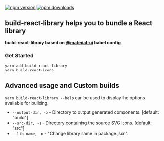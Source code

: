 
[![npm version](https://badgen.net/npm/v/build-react-library)](https://npm.im/build-react-library) [![npm downloads](https://badgen.net/npm/dm/build-react-library)](https://npm.im/build-react-library)

## build-react-library helps you to bundle a React library

**build-react-library based on [@material-ui](https://github.com/mui-org/material-ui) babel config**

### Get Started

```bash
yarn add build-react-library
yarn build-react-icons
```

## Advanced usage and Custom builds

`yarn build-react-library --help` can be used to display the options available for building.

* `--output-dir, -o` - Directory to output generated components. [default: "build"]
* `--src-dir, -s` - Directory containing the source SVG icons. [default: "src"]
* `--lib-name, -n` - "Change library name in package.json".
